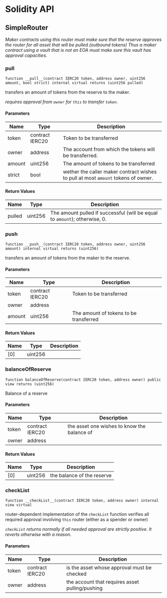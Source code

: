 # Solidity API

## SimpleRouter

_Maker contracts using this router must make sure that the reserve approves the router for all asset that will be pulled (outbound tokens)
Thus a maker contract using a vault that is not an EOA must make sure this vault has approval capacities._

### __pull__

```solidity
function __pull__(contract IERC20 token, address owner, uint256 amount, bool strict) internal virtual returns (uint256 pulled)
```

transfers an amount of tokens from the reserve to the maker.

_requires approval from `owner` for `this` to transfer `token`._

#### Parameters

| Name | Type | Description |
| ---- | ---- | ----------- |
| token | contract IERC20 | Token to be transferred |
| owner | address | The account from which the tokens will be transferred. |
| amount | uint256 | The amount of tokens to be transferred |
| strict | bool | wether the caller maker contract wishes to pull at most `amount` tokens of owner. |

#### Return Values

| Name | Type | Description |
| ---- | ---- | ----------- |
| pulled | uint256 | The amount pulled if successful (will be equal to `amount`); otherwise, 0. |

### __push__

```solidity
function __push__(contract IERC20 token, address owner, uint256 amount) internal virtual returns (uint256)
```

transfers an amount of tokens from the maker to the reserve.

#### Parameters

| Name | Type | Description |
| ---- | ---- | ----------- |
| token | contract IERC20 | Token to be transferred |
| owner | address |  |
| amount | uint256 | The amount of tokens to be transferred |

#### Return Values

| Name | Type | Description |
| ---- | ---- | ----------- |
| [0] | uint256 |  |

### balanceOfReserve

```solidity
function balanceOfReserve(contract IERC20 token, address owner) public view returns (uint256)
```

Balance of a reserve

#### Parameters

| Name | Type | Description |
| ---- | ---- | ----------- |
| token | contract IERC20 | the asset one wishes to know the balance of |
| owner | address |  |

#### Return Values

| Name | Type | Description |
| ---- | ---- | ----------- |
| [0] | uint256 | the balance of the reserve |

### __checkList__

```solidity
function __checkList__(contract IERC20 token, address owner) internal view virtual
```

router-dependent implementation of the `checkList` function
verifies all required approval involving `this` router (either as a spender or owner)

_`checkList` returns normally if all needed approval are strictly positive. It reverts otherwise with a reason._

#### Parameters

| Name | Type | Description |
| ---- | ---- | ----------- |
| token | contract IERC20 | is the asset whose approval must be checked |
| owner | address | the account that requires asset pulling/pushing |

